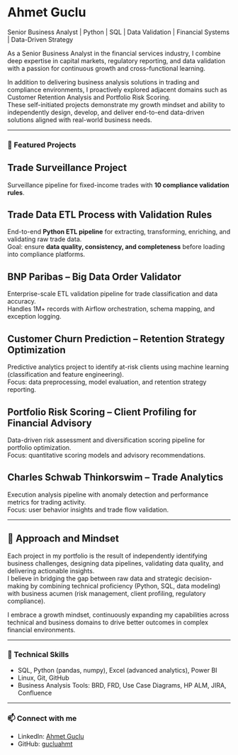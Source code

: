 #  Ahmet Guclu

Senior Business Analyst | Python | SQL | Data Validation | Financial Systems | Data-Driven Strategy

As a Senior Business Analyst in the financial services industry, I combine deep expertise in capital markets, regulatory reporting, and data validation with a passion for continuous growth and cross-functional learning.

In addition to delivering business analysis solutions in trading and compliance environments, I proactively explored adjacent domains such as Customer Retention Analysis and Portfolio Risk Scoring.  
These self-initiated projects demonstrate my growth mindset and ability to independently design, develop, and deliver end-to-end data-driven solutions aligned with real-world business needs.

---
### 📌 Featured Projects  

##  Trade Surveillance Project  
Surveillance pipeline for fixed-income trades with **10 compliance validation rules**.  
  

##  Trade Data ETL Process with Validation Rules  
End-to-end **Python ETL pipeline** for extracting, transforming, enriching, and validating raw trade data.  
Goal: ensure **data quality, consistency, and completeness** before loading into compliance platforms.  

##  BNP Paribas – Big Data Order Validator  
Enterprise-scale ETL validation pipeline for trade classification and data accuracy.  
Handles 1M+ records with Airflow orchestration, schema mapping, and exception logging.  

##  Customer Churn Prediction – Retention Strategy Optimization  
Predictive analytics project to identify at-risk clients using machine learning (classification and feature engineering).  
Focus: data preprocessing, model evaluation, and retention strategy reporting.  

##  Portfolio Risk Scoring – Client Profiling for Financial Advisory  
Data-driven risk assessment and diversification scoring pipeline for portfolio optimization.  
Focus: quantitative scoring models and advisory recommendations.  

##  Charles Schwab Thinkorswim – Trade Analytics  
Execution analysis pipeline with anomaly detection and performance metrics for trading activity.  
Focus: user behavior insights and trade flow validation.  

---



## 🧠 Approach and Mindset

Each project in my portfolio is the result of independently identifying business challenges, designing data pipelines, validating data quality, and delivering actionable insights.  
I believe in bridging the gap between raw data and strategic decision-making by combining technical proficiency (Python, SQL, data modeling) with business acumen (risk management, client profiling, regulatory compliance).

I embrace a growth mindset, continuously expanding my capabilities across technical and business domains to drive better outcomes in complex financial environments.

---

### 🔧 Technical Skills
- SQL, Python (pandas, numpy), Excel (advanced analytics), Power BI
- Linux, Git, GitHub
- Business Analysis Tools: BRD, FRD, Use Case Diagrams, HP ALM, JIRA, Confluence

---

### 📫 Connect with me
- LinkedIn: [Ahmet Guclu](https://www.linkedin.com/in/ahmet-guclu-7907992a5/)
- GitHub: [gucluahmt](https://github.com/gucluahmt)


